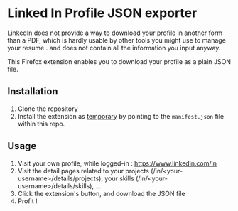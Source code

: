 # Linked In Profile JSON exporter

LinkedIn does not provide a way to download your profile in another form than a PDF, which is hardly usable by other tools you might use to manage your resume.. and does not contain all the information you input anyway.

This Firefox extension enables you to download your profile as a plain JSON file.

## Installation

1. Clone the repository
1. Install the extension as [temporary](https://developer.mozilla.org/en-US/docs/Mozilla/Add-ons/WebExtensions/Your_first_WebExtension#installing) by pointing to the `manifest.json` file within this repo.

## Usage

1. Visit your own profile, while logged-in : https://www.linkedin.com/in
1. Visit the detail pages related to your projects (/in/\<your-username\>/details/projects), your skills (/in/\<your-username\>/details/skills), ...
1. Click the extension's button, and download the JSON file
1. Profit !
